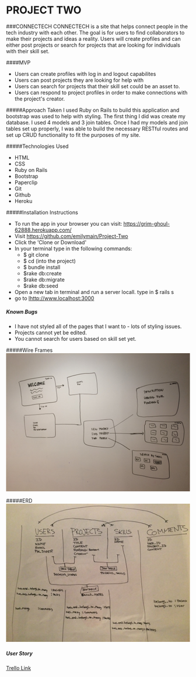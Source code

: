 # PROJECT TWO 



###CONNECTECH
CONNECTECH is a site that helps connect people in the tech industry with each other. The goal is for users to find collaborators to make their projects and ideas a reality. Users will create profiles and can either post projects or search for projects that are looking for individuals with their skill set. 


####MVP
* Users can create profiles with log in and logout capabilites 
* Users can post projects they are looking for help with 
* Users can search for projects that their skill set could be an asset to. 
* Users can respond to project profiles in order to make connections with the project's creator. 

#####Approach Taken
I used Ruby on Rails to build this application and bootstrap was used to help with styling. The first thing I did was create my database. I used 4 models and 3 join tables. Once I had my models and join tables set up properly, I was able to build the necessary RESTful routes and set up CRUD functionality to fit the purposes of my site.  

#####Technologies Used
* HTML
* CSS
* Ruby on Rails
* Bootstrap
* Paperclip 
* Git
* Github
* Heroku

#####Installation Instructions 
* To run the app in your browser you can visit: https://grim-ghoul-62888.herokuapp.com/
* Visit <https://github.com/emilymain/Project-Two>
* Click the 'Clone or Download'
* In your terminal type in the following commands:
	* 	$ git clone
	*	$ cd (into the project)
	* 	$ bundle install
	*  $rake db:create
	*  $rake db:migrate
	*  $rake db:seed
* Open a new tab in terminal and run a server locall. type in $ rails s 
* go to <lhttp://www.localhost:3000>


##### Known Bugs
* I have not styled all of the pages that I want to - lots of styling issues.
* Projects cannot yet be edited.
* You cannot search for users based on skill set yet.

#####Wire Frames
![](assets/wireframe1.JPG)


#####ERD
![](assets/ERD2.JPG)


##### User Story

[Trello Link](https://trello.com/b/w54m2jm3/project-2)
